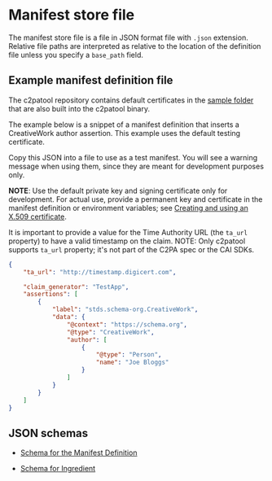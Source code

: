 # Manifest store file

The manifest store file is a file in JSON format file with `.json` extension. Relative file paths are interpreted as relative to the location of the definition file unless you specify a `base_path` field.

## Example manifest definition file

The c2patool repository contains default certificates in the [sample folder](https://github.com/contentauth/c2patool/tree/main/sample) that are also built into the c2patool binary. 

The example below is a snippet of a manifest definition that inserts a CreativeWork author assertion. This example uses the default testing certificate.  

Copy this JSON into a file to use as a test manifest. You will see a warning message when using them, since they are meant for development purposes only.

**NOTE**: Use the default private key and signing certificate only for development. For actual use, provide a permanent key and certificate in the manifest definition or environment variables; see [Creating and using an X.509 certificate](x_509.md).

It is important to provide a value for the Time Authority URL (the `ta_url` property) to have a valid timestamp on the claim.  NOTE: Only c2patool supports `ta_url` property; it's not part of the C2PA spec or the CAI SDKs.

```json
{
    "ta_url": "http://timestamp.digicert.com",

    "claim_generator": "TestApp",
    "assertions": [
        {
            "label": "stds.schema-org.CreativeWork",
            "data": {
                "@context": "https://schema.org",
                "@type": "CreativeWork",
                "author": [
                    {
                        "@type": "Person",
                        "name": "Joe Bloggs"
                    }
                ]
            }
        }
    ]
}
```

## JSON schemas

* [Schema for the Manifest Definition](https://github.com/contentauth/c2patool/blob/main/schemas/manifest-definition.json)

* [Schema for Ingredient](https://github.com/contentauth/c2patool/blob/main/schemas/ingredient.json)
